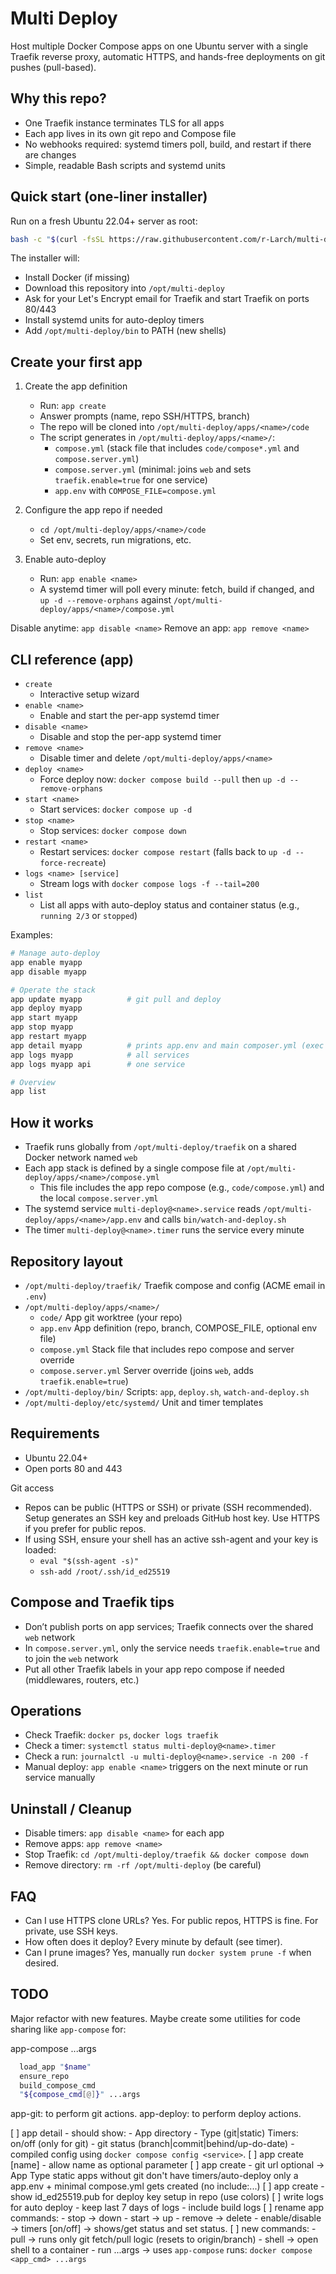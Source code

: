 # Multi Deploy

Host multiple Docker Compose apps on one Ubuntu server with a single Traefik reverse proxy, automatic HTTPS, and hands-free deployments on git pushes (pull-based).

## Why this repo?

- One Traefik instance terminates TLS for all apps
- Each app lives in its own git repo and Compose file
- No webhooks required: systemd timers poll, build, and restart if there are changes
- Simple, readable Bash scripts and systemd units

## Quick start (one-liner installer)

Run on a fresh Ubuntu 22.04+ server as root:

```bash
bash -c "$(curl -fsSL https://raw.githubusercontent.com/r-Larch/multi-deploy/refs/heads/master/setup.sh)"
```

The installer will:

- Install Docker (if missing)
- Download this repository into `/opt/multi-deploy`
- Ask for your Let's Encrypt email for Traefik and start Traefik on ports 80/443
- Install systemd units for auto-deploy timers
- Add `/opt/multi-deploy/bin` to PATH (new shells)

## Create your first app

1. Create the app definition
   - Run: `app create`
   - Answer prompts (name, repo SSH/HTTPS, branch)
   - The repo will be cloned into `/opt/multi-deploy/apps/<name>/code`
   - The script generates in `/opt/multi-deploy/apps/<name>/`:
     - `compose.yml` (stack file that includes `code/compose*.yml` and `compose.server.yml`)
     - `compose.server.yml` (minimal: joins `web` and sets `traefik.enable=true` for one service)
     - `app.env` with `COMPOSE_FILE=compose.yml`

2. Configure the app repo if needed
   - `cd /opt/multi-deploy/apps/<name>/code`
   - Set env, secrets, run migrations, etc.

3. Enable auto-deploy
   - Run: `app enable <name>`
   - A systemd timer will poll every minute: fetch, build if changed, and `up -d --remove-orphans` against `/opt/multi-deploy/apps/<name>/compose.yml`

Disable anytime: `app disable <name>`
Remove an app: `app remove <name>`

## CLI reference (app)

- `create`
  - Interactive setup wizard
- `enable <name>`
  - Enable and start the per-app systemd timer
- `disable <name>`
  - Disable and stop the per-app systemd timer
- `remove <name>`
  - Disable timer and delete `/opt/multi-deploy/apps/<name>`
- `deploy <name>`
  - Force deploy now: `docker compose build --pull` then `up -d --remove-orphans`
- `start <name>`
  - Start services: `docker compose up -d`
- `stop <name>`
  - Stop services: `docker compose down`
- `restart <name>`
  - Restart services: `docker compose restart` (falls back to `up -d --force-recreate`)
- `logs <name> [service]`
  - Stream logs with `docker compose logs -f --tail=200`
- `list`
  - List all apps with auto-deploy status and container status (e.g., `running 2/3` or `stopped`)

Examples:

```bash
# Manage auto-deploy
app enable myapp
app disable myapp

# Operate the stack
app update myapp          # git pull and deploy
app deploy myapp
app start myapp
app stop myapp
app restart myapp
app detail myapp          # prints app.env and main composer.yml (exec `docker compose config app` in app_meta_dir)
app logs myapp            # all services
app logs myapp api        # one service

# Overview
app list
```

## How it works

- Traefik runs globally from `/opt/multi-deploy/traefik` on a shared Docker network named `web`
- Each app stack is defined by a single compose file at `/opt/multi-deploy/apps/<name>/compose.yml`
  - This file includes the app repo compose (e.g., `code/compose.yml`) and the local `compose.server.yml`
- The systemd service `multi-deploy@<name>.service` reads `/opt/multi-deploy/apps/<name>/app.env` and calls `bin/watch-and-deploy.sh`
- The timer `multi-deploy@<name>.timer` runs the service every minute

## Repository layout

- `/opt/multi-deploy/traefik/`        Traefik compose and config (ACME email in `.env`)
- `/opt/multi-deploy/apps/<name>/`
  - `code/`                           App git worktree (your repo)
  - `app.env`                         App definition (repo, branch, COMPOSE_FILE, optional env file)
  - `compose.yml`                     Stack file that includes repo compose and server override
  - `compose.server.yml`              Server override (joins `web`, adds `traefik.enable=true`)
- `/opt/multi-deploy/bin/`            Scripts: `app`, `deploy.sh`, `watch-and-deploy.sh`
- `/opt/multi-deploy/etc/systemd/`    Unit and timer templates

## Requirements

- Ubuntu 22.04+
- Open ports 80 and 443

Git access

- Repos can be public (HTTPS or SSH) or private (SSH recommended). Setup generates an SSH key and preloads GitHub host key. Use HTTPS if you prefer for public repos.
- If using SSH, ensure your shell has an active ssh-agent and your key is loaded:
  - `eval "$(ssh-agent -s)"`
  - `ssh-add /root/.ssh/id_ed25519`

## Compose and Traefik tips

- Don’t publish ports on app services; Traefik connects over the shared `web` network
- In `compose.server.yml`, only the service needs `traefik.enable=true` and to join the `web` network
- Put all other Traefik labels in your app repo compose if needed (middlewares, routers, etc.)

## Operations

- Check Traefik: `docker ps`, `docker logs traefik`
- Check a timer: `systemctl status multi-deploy@<name>.timer`
- Check a run: `journalctl -u multi-deploy@<name>.service -n 200 -f`
- Manual deploy: `app enable <name>` triggers on the next minute or run service manually

## Uninstall / Cleanup

- Disable timers: `app disable <name>` for each app
- Remove apps: `app remove <name>`
- Stop Traefik: `cd /opt/multi-deploy/traefik && docker compose down`
- Remove directory: `rm -rf /opt/multi-deploy` (be careful)

## FAQ

- Can I use HTTPS clone URLs? Yes. For public repos, HTTPS is fine. For private, use SSH keys.
- How often does it deploy? Every minute by default (see timer).
- Can I prune images? Yes, manually run `docker system prune -f` when desired.

## TODO

Major refactor with new features.
Maybe create some utilities for code sharing like `app-compose` for:

app-compose <name> ...args
```sh
  load_app "$name"
  ensure_repo
  build_compose_cmd
  "${compose_cmd[@]}" ...args
```

app-git: to perform git actions.
app-deploy: to perform deploy actions.

[ ] app detail - should show:
    - App directory
    - Type (git|static) Timers: on/off (only for git)
    - git status (branch|commit|behind/up-do-date)
    - compiled config using `docker compose config <service>`.
[ ] app create [name] - allow name as optional parameter
[ ] app create - git url optional -> App Type static
    apps without git don't have timers/auto-deploy
    only a app.env + minimal compose.yml gets created (no include:...)
[ ] app create - show id_ed25519.pub for deploy key setup in repo (use colors)
[ ] write logs for auto deploy - keep last 7 days of logs - include build logs
[ ] rename app commands:
    - stop -> down
    - start -> up
    - remove -> delete
    - enable/disable -> timers <name> [on/off] -> shows/get status and set status.
[ ] new commands:
    - pull -> runs only git fetch/pull logic (resets to origin/branch)
    - shell -> open shell to a container
    - run <name> ...args -> uses `app-compose` runs: `docker compose <app_cmd> ...args`

